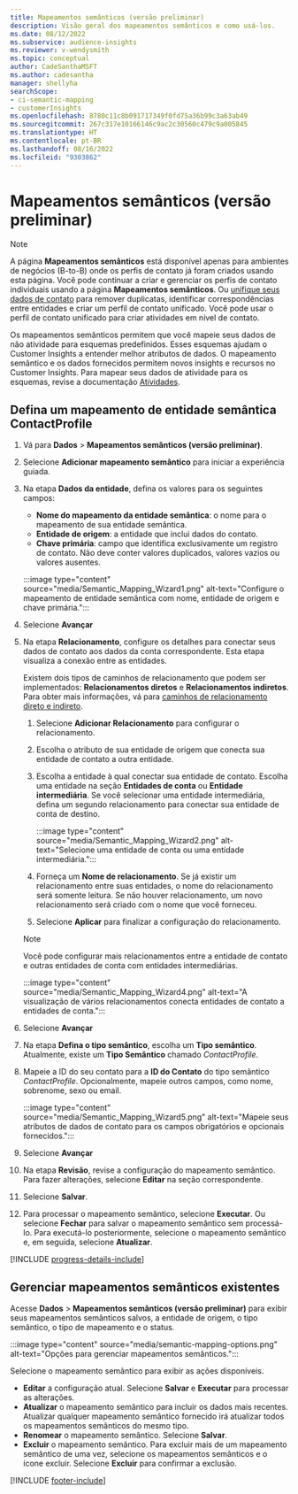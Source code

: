 ```yaml
---
title: Mapeamentos semânticos (versão preliminar)
description: Visão geral dos mapeamentos semânticos e como usá-los.
ms.date: 08/12/2022
ms.subservice: audience-insights
ms.reviewer: v-wendysmith
ms.topic: conceptual
author: CadeSanthaMSFT
ms.author: cadesantha
manager: shellyha
searchScope:
- ci-semantic-mapping
- customerInsights
ms.openlocfilehash: 8780c11c8b091717349f0fd75a36b99c3a63ab49
ms.sourcegitcommit: 267c317e10166146c9ac2c30560c479c9a005845
ms.translationtype: HT
ms.contentlocale: pt-BR
ms.lasthandoff: 08/16/2022
ms.locfileid: "9303862"
---
```

# <a name="semantic-mappings-preview"></a>Mapeamentos semânticos (versão preliminar)

> [!NOTE]
> A página **Mapeamentos semânticos** está disponível apenas para ambientes de negócios (B-to-B) onde os perfis de contato já foram criados usando esta página. Você pode continuar a criar e gerenciar os perfis de contato individuais usando a página **Mapeamentos semânticos**. Ou [unifique seus dados de contato](data-unification-contacts.md) para remover duplicatas, identificar correspondências entre entidades e criar um perfil de contato unificado. Você pode usar o perfil de contato unificado para criar atividades em nível de contato.

Os mapeamentos semânticos permitem que você mapeie seus dados de não atividade para esquemas predefinidos. Esses esquemas ajudam o Customer Insights a entender melhor atributos de dados. O mapeamento semântico e os dados fornecidos permitem novos insights e recursos no Customer Insights. Para mapear seus dados de atividade para os esquemas, revise a documentação [Atividades](activities.md).

## <a name="define-a-contactprofile-semantic-entity-mapping"></a>Defina um mapeamento de entidade semântica ContactProfile

1. Vá para **Dados** > **Mapeamentos semânticos (versão preliminar)**.

1. Selecione **Adicionar mapeamento semântico** para iniciar a experiência guiada.

1. Na etapa **Dados da entidade**, defina os valores para os seguintes campos:

   - **Nome do mapeamento da entidade semântica**: o nome para o mapeamento de sua entidade semântica.
   - **Entidade de origem**: a entidade que inclui dados do contato.
   - **Chave primária**: campo que identifica exclusivamente um registro de contato. Não deve conter valores duplicados, valores vazios ou valores ausentes.

   :::image type="content" source="media/Semantic_Mapping_Wizard1.png" alt-text="Configure o mapeamento de entidade semântica com nome, entidade de origem e chave primária.":::

1. Selecione **Avançar**

1. Na etapa **Relacionamento**, configure os detalhes para conectar seus dados de contato aos dados da conta correspondente. Esta etapa visualiza a conexão entre as entidades.  

   Existem dois tipos de caminhos de relacionamento que podem ser implementados: **Relacionamentos diretos** e **Relacionamentos indiretos**. Para obter mais informações, vá para [caminhos de relacionamento direto e indireto](relationships.md#relationship-paths).

   1. Selecione **Adicionar Relacionamento** para configurar o relacionamento.
   1. Escolha o atributo de sua entidade de origem que conecta sua entidade de contato a outra entidade.
   1. Escolha a entidade à qual conectar sua entidade de contato. Escolha uma entidade na seção **Entidades de conta** ou **Entidade intermediária**. Se você selecionar uma entidade intermediária, defina um segundo relacionamento para conectar sua entidade de conta de destino.

      :::image type="content" source="media/Semantic_Mapping_Wizard2.png" alt-text="Selecione uma entidade de conta ou uma entidade intermediária.":::

   1. Forneça um **Nome de relacionamento**. Se já existir um relacionamento entre suas entidades, o nome do relacionamento será somente leitura. Se não houver relacionamento, um novo relacionamento será criado com o nome que você forneceu.
   1. Selecione **Aplicar** para finalizar a configuração do relacionamento.

   > [!NOTE]
   > Você pode configurar mais relacionamentos entre a entidade de contato e outras entidades de conta com entidades intermediárias.
   
     :::image type="content" source="media/Semantic_Mapping_Wizard4.png" alt-text="A visualização de vários relacionamentos conecta entidades de contato a entidades de conta.":::

1. Selecione **Avançar**

1. Na etapa **Defina o tipo semântico**, escolha um **Tipo semântico**. Atualmente, existe um **Tipo Semântico** chamado *ContactProfile*.

1. Mapeie a ID do seu contato para a **ID do Contato** do tipo semântico *ContactProfile*. Opcionalmente, mapeie outros campos, como nome, sobrenome, sexo ou email.

   :::image type="content" source="media/Semantic_Mapping_Wizard5.png" alt-text="Mapeie seus atributos de dados de contato para os campos obrigatórios e opcionais fornecidos.":::

1. Selecione **Avançar**

1. Na etapa **Revisão**, revise a configuração do mapeamento semântico. Para fazer alterações, selecione **Editar** na seção correspondente.

1. Selecione **Salvar**.

1. Para processar o mapeamento semântico, selecione **Executar**. Ou selecione **Fechar** para salvar o mapeamento semântico sem processá-lo. Para executá-lo posteriormente, selecione o mapeamento semântico e, em seguida, selecione **Atualizar**.

[!INCLUDE [progress-details-include](includes/progress-details-pane.md)]

## <a name="manage-existing-semantic-mappings"></a>Gerenciar mapeamentos semânticos existentes

Acesse **Dados** > **Mapeamentos semânticos (versão preliminar)** para exibir seus mapeamentos semânticos salvos, a entidade de origem, o tipo semântico, o tipo de mapeamento e o status.

:::image type="content" source="media/semantic-mapping-options.png" alt-text="Opções para gerenciar mapeamentos semânticos.":::

Selecione o mapeamento semântico para exibir as ações disponíveis.
- **Editar** a configuração atual. Selecione **Salvar** e **Executar** para processar as alterações.
- **Atualizar** o mapeamento semântico para incluir os dados mais recentes. Atualizar qualquer mapeamento semântico fornecido irá atualizar todos os mapeamentos semânticos do mesmo tipo.
- **Renomear** o mapeamento semântico. Selecione **Salvar**.
- **Excluir** o mapeamento semântico. Para excluir mais de um mapeamento semântico de uma vez, selecione os mapeamentos semânticos e o ícone excluir. Selecione **Excluir** para confirmar a exclusão.

[!INCLUDE [footer-include](includes/footer-banner.md)]
